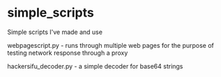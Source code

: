 # simple_scripts
Simple scripts I've made and use

webpagescript.py - runs through multiple web pages for the purpose of testing network response through a proxy

hackersifu_decoder.py - a simple decoder for base64 strings

